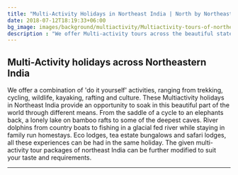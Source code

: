 ```yaml
---
title: "Multi-Activity Holidays in Northeast India | North by Northeast Journeys"
date: 2018-07-12T18:19:33+06:00
bg_image: images/background/multiactivity/Multiactivity-tours-of-northeast-india-main.jpg
description : "We offer Multi-activity tours across the beautiful states of northeast India. These tours are a combination of various activities, such as cycling, hiking, rafting, etc.."
---
```


## Multi-Activity holidays across Northeastern India

We offer a combination of 'do it yourself' activities, ranging from trekking, cycling, wildlife, kayaking, rafting and culture. These Multiactivity holidays in Northeast India provide an opportunity to soak in this beautiful part of the world through different means. From the saddle of a cycle to an elephants back, a lonely lake on bamboo rafts to some of the deepest caves. River dolphins from country boats to fishing in a glacial fed river while staying in family run homestays. Eco lodges, tea estate bungalows and safari lodges, all these experiences can be had in the same holiday. The given multi-activity tour packages of northeast India can be further modified to suit your taste and requirements.

---